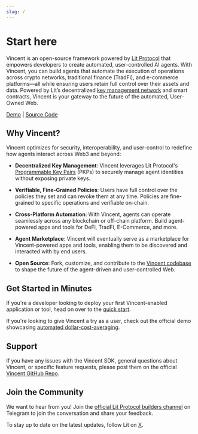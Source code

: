 ```yaml
---
slug: /
---
```


# Start here

Vincent is an open-source framework powered by [Lit Protocol](https://litprotocol.com/) that empowers developers to create automated, user-controlled AI agents. With Vincent, you can build agents that automate the execution of operations across crypto networks, traditional finance (TradFi), and e-commerce platforms—all while ensuring users retain full control over their assets and data. Powered by Lit’s decentralized [key management network](https://developer.litprotocol.com/resources/how-it-works) and smart contracts, Vincent is your gateway to the future of the automated, User-Owned Web.

[Demo](https://demo.heyvincent.ai/) | 
[Source Code](https://github.com/LIT-Protocol/vincent-dca/tree/main)

## Why Vincent?

Vincent optimizes for security, interoperability, and user-control to redefine how agents interact across Web3 and beyond:

* **Decentralized Key Management**: Vincent leverages Lit Protocol's [Programmable Key Pairs](https://developer.litprotocol.com/user-wallets/pkps/overview) (PKPs) to securely manage agent identities without exposing private keys. 

* **Verifiable, Fine-Grained Policies**: Users have full control over the policies they set and can revoke them at any time. Policies are fine-grained to specific operations and verifiable on-chain. 

* **Cross-Platform Automation**: With Vincent, agents can operate seamlessly across any blockchain or off-chain platform. Build agent-powered apps and tools for DeFi, TradFi, E-Commerce, and more. 

* **Agent Marketplace**: Vincent will eventually serve as a marketplace for Vincent-powered apps and tools, enabling them to be discovered and interacted with by end users. 

* **Open Source**: Fork, customize, and contribute to the [Vincent codebase](https://github.com/LIT-Protocol/Vincent) to shape the future of the agent-driven and user-controlled Web.

## Get Started in Minutes

If you're a developer looking to deploy your first Vincent-enabled application or tool, head on over to the [quick start](../docs/Developers/Quick-Start.md).

If you're looking to give Vincent a try as a user, check out the official demo showcasing [automated dollar-cost-averaging](https://demo.heyvincent.ai/).

## Support

If you have any issues with the Vincent SDK, general questions about Vincent, or specific feature requests, please post them on the official [Vincent GitHub Repo](https://github.com/LIT-Protocol/Vincent/issues).

## Join the Community

We want to hear from you! Join the [official Lit Protocol builders channel](https://t.me/c/2038294753/1) on Telegram to join the conversation and share your feedback. 

To stay up to date on the latest updates, follow Lit on [X](https://x.com/LitProtocol).
